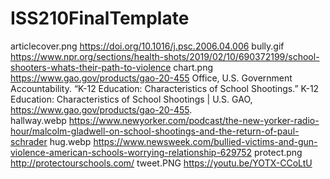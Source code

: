 # ISS210FinalTemplate
articlecover.png https://doi.org/10.1016/j.psc.2006.04.006
bully.gif https://www.npr.org/sections/health-shots/2019/02/10/690372199/school-shooters-whats-their-path-to-violence
chart.png https://www.gao.gov/products/gao-20-455 Office, U.S. Government Accountability. “K-12 Education: Characteristics of School Shootings.” K-12 Education: Characteristics of School Shootings | U.S. GAO, https://www.gao.gov/products/gao-20-455.  
hallway.webp https://www.newyorker.com/podcast/the-new-yorker-radio-hour/malcolm-gladwell-on-school-shootings-and-the-return-of-paul-schrader 
hug.webp https://www.newsweek.com/bullied-victims-and-gun-violence-american-schools-worrying-relationship-629752 
protect.png http://protectourschools.com/ 
tweet.PNG https://youtu.be/YOTX-CCoLtU
